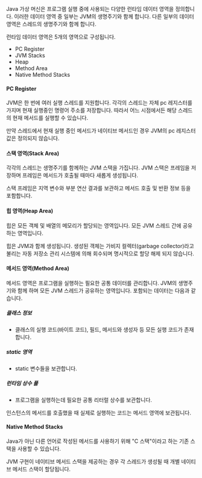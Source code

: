 Java 가상 머신은 프로그램 실행 중에 사용되는 다양한 런타임 데이터 영역을 정의합니다. 이러한 데이터 영역 중 일부는 JVM의 생명주기와 함께 합니다. 다른 일부의 데이터 영역은 스레드의 생명주기와 함께 합니다.

런타임 데이터 영역은 5개의 영역으로 구성됩니다.

- PC Register
- JVM Stacks
- Heap
- Method Area
- Native Method Stacks

#### PC Register
JVM은 한 번에 여러 실행 스레드를 지원합니다. 각각의 스레드는 자체 pc 레지스터를 가지며 현재 실행중인 명령어 주소를 저장합니다. 따라서 어느 시점에서든 해당 스레드의 현재 메서드를 실행할 수 있습니다.

만약 스레드에서 현재 실행 중인 메서드가 네이티브 메서드인 경우 JVM의 pc 레지스터 값은 정의되지 않습니다.

#### 스택 영역(Stack Area)
각각의 스레드는 생명주기를 함께하는 JVM 스택을 가집니다. JVM 스택은 프레임을 저장하며 프레임은 메서드가 호출될 때마다 새롭게 생성됩니다.

스택 프레임은 지역 변수와 부분 연산 결과를 보관하고 메서드 호출 및 반환 정보 등을 포함합니다.

#### 힙 영역(Heap Area)
힙은 모든 객체 및 배열의 메모리가 할당되는 영역입니다. 모든 JVM 스레드 간에 공유하는 영역입니다.

힙은 JVM과 함께 생성됩니다. 생성된 객체는 가비지 컬렉터(garbage collector)라고 불리는 자동 저장소 관리 시스템에 의해 회수되며 명시적으로 할당 해제 되지 않습니다.

#### 메서드 영역(Method Area)
메서드 영역은 프로그램을 실행하는 필요한 공통 데이터를 관리합니다. JVM의 생명주기와 함께 하며 모든 JVM 스레드가 공유하는 영역입니다. 포함되는 데이터는 다음과 같습니다.
##### 클래스 정보
- 클래스의 실행 코드(바이트 코드), 필드, 메서드와 생성자 등 모든 실행 코드가 존재합니다.
##### static 영역
- static 변수들을 보관합니다.
##### 런타임 상수 풀
- 프로그램을 실행하는데 필요한 공통 리터럴 상수를 보관합니다. 

인스턴스의 메서드를 호출했을 때 실제로 실행하는 코드는 메서드 영역에 보관됩니다.

#### Native Method Stacks
Java가 아닌 다른 언어로 작성된 메서드를 사용하기 위해 "C 스택"이라고 하는 기존 스택을 사용할 수 있습니다.

JVM 구현이 네이티브 메서드 스택을 제공하는 경우 각 스레드가 생성될 때 개별 네이티브 메서드 스택이 할당됩니다.